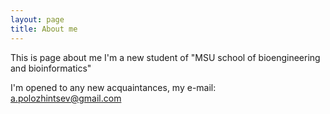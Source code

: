```yaml
---
layout: page
title: About me
---
```


This is page about me
I'm a new student of "MSU school of bioengineering and bioinformatics"

I'm opened to any new acquaintances, my e-mail: a.polozhintsev@gmail.com




